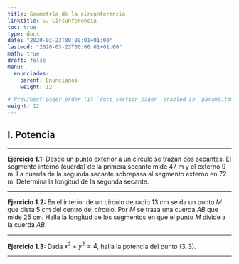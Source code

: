 ```yaml
---
title: Geometría de la circunferencia
linktitle: G. Circunferencia
toc: true
type: docs
date: "2020-03-23T00:00:01+01:00"
lastmod: "2020-03-23T00:00:01+01:00"
math: true
draft: false
menu:
  enunciados:
    parent: Enunciados
    weight: 12

# Prev/next pager order (if `docs_section_pager` enabled in `params.toml`)
weight: 12
---
```


## I. Potencia

---

**Ejercicio 1.1:** Desde un punto exterior a un círculo se trazan dos secantes. El segmento interno (cuerda) de la primera secante mide $47$ m y el externo $9$ m. La cuerda de la segunda secante sobrepasa al segmento externo en $72$ m. Determina la longitud de la segunda secante.

---

**Ejercicio 1.2:** En el interior de un círculo de radio $13$ cm se da un punto $M$ que dista $5$ cm del centro del círculo. Por $M$ se traza una cuerda $AB$ que mide $25$ cm. Halla la longitud de los segmentos en que el punto $M$ divide a la cuerda $AB$.

---

**Ejercicio 1.3:** Dada $x^2 + y^2 = 4$, halla la potencia del punto $(3, 3)$.

---
